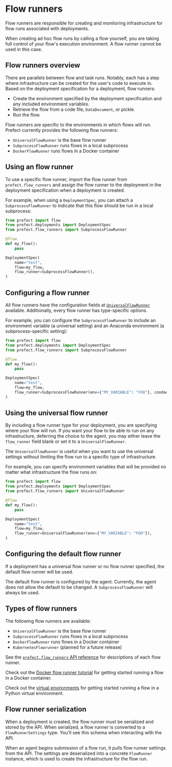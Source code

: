 # Flow runners

Flow runners are responsible for creating and monitoring infrastructure for flow runs associated with deployments.

When creating ad hoc flow runs by calling a flow yourself, you are taking full control of your flow's execution environment. A flow runner cannot be used in this case.

## Flow runners overview

There are parallels between flow and task runs. Notably, each has a step where infrastructure can be created for the user's code to execute in. Based on the deployment specification for a deployment, flow runners:

- Create the environment specified by the deployment specification and any included environment variables.
- Retrieve the flow from a code file, `DataDocument`, or pickle.
- Run the flow.

Flow runners are specific to the environments in which flows will run. Prefect currently provides the following flow runners:

- `UniversalFlowRunner` is the base flow runner
- `SubprocessFlowRunner` runs flows in a local subprocess
- `DockerFlowRunner` runs flows in a Docker container

## Using an flow runner

To use a specific flow runner, import the flow runner from `prefect.flow_runners` and assign the flow runner to the deployment in the deployment specification when a deployment is created. 

For example, when using a `DeploymentSpec`, you can attach a `SubprocessFlowRunner` to indicate that this flow should be run in a local subprocess:

```python
from prefect import flow
from prefect.deployments import DeploymentSpec
from prefect.flow_runners import SubprocessFlowRunner

@flow
def my_flow():
    pass

DeploymentSpec(
    name="test",
    flow=my_flow,
    flow_runner=SubprocessFlowRunner(),
)
```

## Configuring a flow runner

All flow runners have the configuration fields at [`UniversalFlowRunner`](/api-ref/prefect/flow_runners/#prefect.flow_runners.UniversalFlowRunner) available. Additionally, every flow runner has type-specific options.

For example, you can configure the `SubprocessFlowRunner` to include an environment variable (a universal setting) and an Anaconda environment (a subprocess-specific setting):

```python hl_lines="12"
from prefect import flow
from prefect.deployments import DeploymentSpec
from prefect.flow_runners import SubprocessFlowRunner

@flow
def my_flow():
    pass

DeploymentSpec(
    name="test",
    flow=my_flow,
    flow_runner=SubprocessFlowRunner(env={"MY_VARIABLE": "FOO"}, condaenv="test"),
)
```

## Using the universal flow runner

By including a flow runner type for your deployment, you are specifying where your flow will run. If you want your flow to be able to run on any infrastructure, deferring the choice to the agent, you may either leave the `flow_runner` field blank or set it to a `UniversalFlowRunner`.

The `UniversalFlowRunner` is useful when you want to use the universal settings without limiting the flow run to a specific type of infrastructure.

For example, you can specify environment variables that will be provided no matter what infrastructure the flow runs on:

```python hl_lines="12"
from prefect import flow
from prefect.deployments import DeploymentSpec
from prefect.flow_runners import UniversalFlowRunner

@flow
def my_flow():
    pass

DeploymentSpec(
    name="test",
    flow=my_flow,
    flow_runner=UniversalFlowRunner(env={"MY_VARIABLE": "FOO"}),
)
```

## Configuring the default flow runner

If a deployment has a universal flow runner or no flow runner specified, the default flow runner will be used.

The default flow runner is configured by the agent. Currently, the agent does not allow the default to be changed. A `SubprocessFlowRunner` will always be used.

## Types of flow runners

The following flow runners are available:

- `UniversalFlowRunner` is the base flow runner
- `SubprocessFlowRunner` runs flows in a local subprocess
- `DockerFlowRunner` runs flows in a Docker container
- `KubernetesFlowrunner` (planned for a future release)

See the [`prefect.flow_runners` API reference](/api-ref/prefect/flow-runners/) for descriptions of each flow runner.

Check out the [Docker flow runner tutorial](/tutorials/docker-flow-runner/) for getting started running a flow in a Docker container.

Check out the [virtual environments](/tutorials/virtual-environments/) for getting started running a flow in a Python virtual environment.

## Flow runner serialization

When a deployment is created, the flow runner must be serialized and stored by the API. When serialized, a flow runner is converted to a `FlowRunnerSettings` type. You'll see this schema when interacting with the API.

When an agent begins submission of a flow run, it pulls flow runner settings from the API. The settings are deserialized into a concrete `FlowRunner` instance, which is used to create the infrastructure for the flow run.
